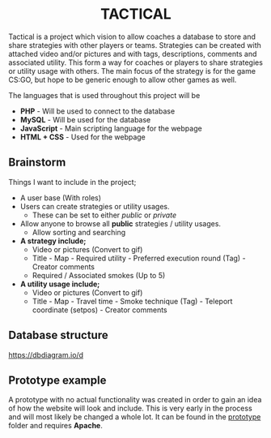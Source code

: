 <h1 align="center">
    TACTICAL
</h1>

Tactical is a project which vision to allow coaches a database to store and share strategies with other players or teams. Strategies can be created with attached video and/or pictures and with tags, descriptions, comments and associated utility. This form a way for coaches or players to share strategies or utility usage with others. The main focus of the strategy is for the game CS:GO, but hope to be generic enough to allow other games as well.



The languages that is used throughout this project will be

* **PHP** - Will be used to connect to the database
* **MySQL** - Will be used for the database
* **JavaScript** - Main scripting language for the webpage
* **HTML + CSS** - Used for the webpage



## Brainstorm

Things I want to include in the project;

- A user base (With roles)
- Users can create strategies or utility usages.
  - These can be set to either *public* or *private*
- Allow anyone to browse all **public** strategies / utility usages.
  - Allow sorting and searching
- **A strategy include;**
  - Video or pictures (Convert to gif)
  - Title - Map - Required utility - Preferred execution round (Tag) - Creator comments 
  - Required / Associated smokes (Up to 5)
- **A utility usage include;**
  - Video or pictures (Convert to gif)
  - Title - Map - Travel time - Smoke technique (Tag) - Teleport coordinate (setpos) - Creator comments



## Database structure

<https://dbdiagram.io/d>



## Prototype example

A prototype with no actual functionality was created in order to gain an idea of how the website will look and include. This is very early in the process and will most likely be changed a whole lot. It can be found in the [prototype](prototype) folder and requires **Apache**.

